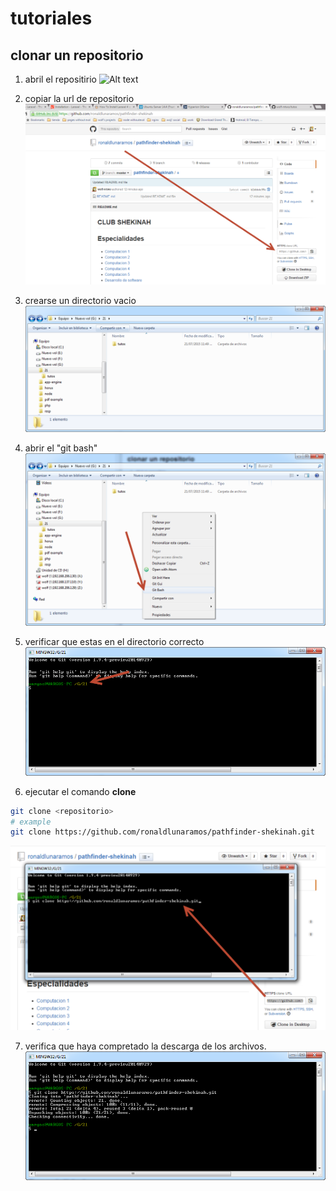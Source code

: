 # tutoriales

## clonar un repositorio

1. abril el repositirio
![Alt text](/clonar/clonar/images/1.png?raw=true "Optional Title")


2. copiar la url de repositorio
![Alt text](/clonar/images/2.png?raw=true "Optional Title")

3. crearse un directorio vacio
![Alt text](/clonar/images/3.png?raw=true "Optional Title")

4. abrir el "git bash"
![Alt text](/clonar/images/4.png?raw=true "Optional Title")

5. verificar que estas en el directorio correcto
![Alt text](/clonar/images/5.png?raw=true "Optional Title")

6. ejecutar el comando **clone**

```sh
git clone <repositorio>
# example
git clone https://github.com/ronaldlunaramos/pathfinder-shekinah.git
```
![Alt text](/clonar/images/6.png?raw=true "Optional Title")

7. verifica que haya compretado la descarga de los archivos.
![Alt text](/clonar/images/7.png?raw=true "Optional Title")
